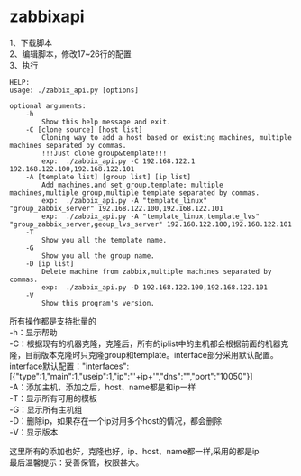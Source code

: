 zabbixapi
=========
1、下载脚本   
2、编辑脚本，修改17~26行的配置   
3、执行   

    HELP:
    usage: ./zabbix_api.py [options]

    optional arguments:
        -h
            Show this help message and exit.
        -C [clone source] [host list]
            Cloning way to add a host based on existing machines, multiple machines separated by commas.
            !!!Just clone group&template!!!
            exp:  ./zabbix_api.py -C 192.168.122.1 192.168.122.100,192.168.122.101
        -A [template list] [group list] [ip list]
            Add machines,and set group,template; multiple machines,multiple group,multiple template separated by commas.
            exp:  ./zabbix_api.py -A "template_linux" "group_zabbix_server" 192.168.122.100,192.168.122.101
            exp:  ./zabbix_api.py -A "template_linux,template_lvs" "group_zabbix_server,geoup_lvs_server" 192.168.122.100,192.168.122.101
        -T
            Show you all the template name.
        -G
            Show you all the group name.
        -D [ip list]
            Delete machine from zabbix,multiple machines separated by commas.
            exp:  ./zabbix_api.py -D 192.168.122.100,192.168.122.101
        -V
            Show this program's version.
			
所有操作都是支持批量的   
-h：显示帮助   
-C：根据现有的机器克隆，克隆后，所有的iplist中的主机都会根据前面的机器克隆，目前版本克隆时只克隆group和template。interface部分采用默认配置。   
	interface默认配置："interfaces":[{"type":1,"main":1,"useip":1,"ip":"'+ip+'","dns":"","port":"10050"}]   
-A：添加主机，添加之后，host、name都是和ip一样     
-T：显示所有可用的模板   
-G：显示所有主机组   
-D：删除ip，如果存在一个ip对用多个host的情况，都会删除   
-V：显示版本   

这里所有的添加也好，克隆也好，ip、host、name都一样,采用的都是ip   
最后温馨提示：妥善保管，权限甚大。   
